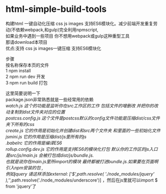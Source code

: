 # html-simple-build-tools
构建html 一键自动化压缩 css js images 支持ES6模块化。减少前端开发重复劳动(不依赖webpack,和gulp)完全利用npmscript,<br>
如果业务中遇到一些项目 你不想用webpack或gulp这种重型工具<br>
那请download本项目<br>
优点:支持 css js images一键压缩 支持ES6模块化<br>



步骤<br>
按名称保存本页的文件<br>
1 npm install<br>
2 npm run dev 开发<br>
3 npm run build 打包<br>


这里简要说明一下<br>
package.json非常熟悉就是一些经常用的依赖<br>
_watch.js 这个的功能是监听你在src工作区的工作 包括文件的增删改 并把你的改动复制到dist文件夹对应的位置<br>
postcss.config.js 这个文件是postcss默认的config文件功能是压缩dist/css文件夹下所有的css<br>
create.js 它的作用是初始化并创建dist和src两个文件夹 和里面的一些初始化文件<br>
jsmini.js 它的作用是压缩dist/js里所有的js<br>
.babelrc 它的作用是编译ES6<br>
rollup.config.dev.js 它的作用是支持ES6的模块化打包 默认你的工作区的js入口是src/js/main.js 会被打包成dist/js/bundle.js.<br>也就是说你在main.js里所import的模块 最终都被打进bundle.js.如果要在页面啊引入npm安装的包 ,<br>例如jquery 请这样添加external: ['$',path.resolve( './node_modules/jquery' ),'_',path.resolve('./node_modules/underscore')] ，然后在js里就可以import $ from 'jquery'了 

